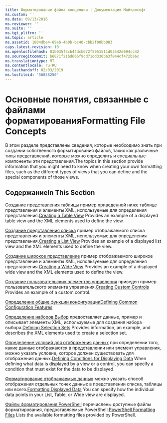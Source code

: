 ```yaml
---
title: Форматирование файла концепции | Документация Майкрософт
ms.custom: ''
ms.date: 09/13/2016
ms.reviewer: ''
ms.suite: ''
ms.tgt_pltfrm: ''
ms.topic: article
ms.assetid: 1804dbe4-69eb-4b0b-bc40-cbb2f00bb083
caps.latest.revision: 10
ms.openlocfilehash: 81b035f3cb44dcb672f5951511d03542e694cc42
ms.sourcegitcommit: b6871f21bd666f9cd71dd336bb3f844cf472b56c
ms.translationtype: MT
ms.contentlocale: ru-RU
ms.lasthandoff: 02/03/2019
ms.locfileid: "56858250"
---
```

# <a name="formatting-file-concepts"></a><span data-ttu-id="235ed-102">Основные понятия, связанные с файлами форматирования</span><span class="sxs-lookup"><span data-stu-id="235ed-102">Formatting File Concepts</span></span>

<span data-ttu-id="235ed-103">В этом разделе представлены сведения, которые необходимо знать при создании собственного форматирования файлов, таких как различные типы представлений, которые можно определить и специальные компоненты эти представления.</span><span class="sxs-lookup"><span data-stu-id="235ed-103">The topics in this section provide information that you might need to know when creating your own formatting files, such as the different types of views that you can define and the special components of those views.</span></span>

## <a name="in-this-section"></a><span data-ttu-id="235ed-104">Содержание</span><span class="sxs-lookup"><span data-stu-id="235ed-104">In This Section</span></span>

<span data-ttu-id="235ed-105">[Создание представления таблицы](./creating-a-table-view.md) пример приведенной ниже таблице представления и элементы XML, используемые для определения представления.</span><span class="sxs-lookup"><span data-stu-id="235ed-105">[Creating a Table View](./creating-a-table-view.md) Provides an example of a displayed table view and the XML elements used to define the view.</span></span>

<span data-ttu-id="235ed-106">[Создание представления списка](./creating-a-list-view.md) пример отображаемого списка представления и элементы XML, используемые для определения представления.</span><span class="sxs-lookup"><span data-stu-id="235ed-106">[Creating a List View](./creating-a-list-view.md) Provides an example of a displayed list view and the XML elements used to define the view.</span></span>

<span data-ttu-id="235ed-107">[Создание широкое представление](./creating-a-wide-view.md) пример отображаемого широкое представление и элементы XML, используемые для определения представления.</span><span class="sxs-lookup"><span data-stu-id="235ed-107">[Creating a Wide View](./creating-a-wide-view.md) Provides an example of a displayed wide view and the XML elements used to define the view.</span></span>

<span data-ttu-id="235ed-108">[Создание пользовательских элементов управления](./creating-custom-controls.md) приведен пример пользовательского элемента управления.</span><span class="sxs-lookup"><span data-stu-id="235ed-108">[Creating Custom Controls](./creating-custom-controls.md) Provides an example of a custom control.</span></span>

[<span data-ttu-id="235ed-109">Определение общие функции конфигурации</span><span class="sxs-lookup"><span data-stu-id="235ed-109">Defining Common Configuration Features</span></span>](./defining-common-configuration-features.md)

<span data-ttu-id="235ed-110">[Определение наборов Выбор](./defining-selection-sets.md) предоставляет данные, пример и описывает элементы XML, используемые для создания набора выбора.</span><span class="sxs-lookup"><span data-stu-id="235ed-110">[Defining Selection Sets](./defining-selection-sets.md) Provides information, an example, and describes the XML elements used to create a selection set.</span></span>

<span data-ttu-id="235ed-111">[Определение условий для отображения данных](./defining-conditions-for-displaying-data.md) при определении того, какие данные отображаются в представлении или элемент управления, можно указать условие, которое должен существовать для отображения данных.</span><span class="sxs-lookup"><span data-stu-id="235ed-111">[Defining Conditions for Displaying Data](./defining-conditions-for-displaying-data.md) When defining what data is displayed by a view or a control, you can specify a condition that must exist for the data to be displayed.</span></span>

<span data-ttu-id="235ed-112">[Форматирование отображаемых данных](./formatting-displayed-data.md) можно указать способ отображения отдельных точек данных в представлении списка, таблицы или всего.</span><span class="sxs-lookup"><span data-stu-id="235ed-112">[Formatting Displayed Data](./formatting-displayed-data.md) You can specify how the individual data points in your List, Table, or Wide view are displayed.</span></span>

<span data-ttu-id="235ed-113">[Файлы форматирования PowerShell](./powershell-formatting-files.md) перечислены доступные файлы форматирования, предоставляемые PowerShell.</span><span class="sxs-lookup"><span data-stu-id="235ed-113">[PowerShell Formatting Files](./powershell-formatting-files.md) Lists the available formatting files provided by PowerShell.</span></span>
